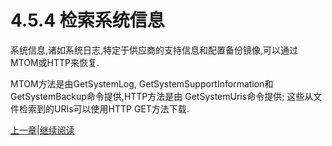 # 4.5.4 检索系统信息

系统信息,诸如系统日志,特定于供应商的支持信息和配置备份镜像,可以通过MTOM或HTTP来恢复.

MTOM方法是由GetSystemLog, GetSystemSupportInformation和GetSystemBackup命令提供,HTTP方法是由
GetSystemUris命令提供; 这些从文件检索到的URIs可以使用HTTP GET方法下载.

[上一章](04.05.03.md)|[继续阅读](04.05.05.md)

